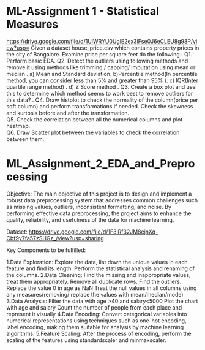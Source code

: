 # ML-Assignment 1 - Statistical Measures

https://drive.google.com/file/d/1UlWRYU0UglE2ex3iFse0J6eCLEU8g98P/view?usp=
Given a dataset house_price.csv which contains property prices in the city of Bangalore. Examine price per square feet do the following.: 
Q1. Perform basic EDA. 
Q2. Detect the outliers using following methods and remove it using methods like trimming / capping/ imputation using mean or median .
a) Mean and Standard deviation. 
b)Percentile method(In percentile method, you can consider less than 5% and greater than 95% ).
c) IQR(Inter quartile range method) .
d) Z Score method .
Q3. Create a box plot and use this to determine which method seems to work best to remove outliers for this data? . 
Q4. Draw histplot to check the normality of the column(price per sqft column) and perform transformations if needed. Check the skewness and kurtosis before and after the transformation.  
Q5. Check the correlation between all the numerical columns and plot heatmap.  
Q6. Draw Scatter plot between the variables to check the correlation between them.  

# ML_Assignment_2_EDA_and_Preprocessing

Objective: The main objective of this project is to design and implement a robust data preprocessing system that addresses common challenges such as missing values, outliers, inconsistent formatting, and noise. By performing effective data preprocessing, the project aims to enhance the quality, reliability, and usefulness of the data for machine learning.

Dataset: https://drive.google.com/file/d/1F3lRf32JM8ejnXq-Cbf9y7fa57zSHGz_/view?usp=sharing

Key Components to be fulfilled:

1.Data Exploration:  Explore the data, list down the unique values in each feature and find its length. Perform the statistical analysis and renaming of the columns. 
2.Data Cleaning:  Find the missing and inappropriate values, treat them appropriately. Remove all duplicate rows. Find the outliers. Replace the value 0 in age as NaN Treat the null values in all columns using any measures(removing/ replace the values with mean/median/mode) 
3.Data Analysis:  Filter the data with age >40 and salary<5000 Plot the chart with age and salary Count the number of people from each place and represent it visually 
4.Data Encoding:  Convert categorical variables into numerical representations using techniques such as one-hot encoding, label encoding, making them suitable for analysis by machine learning algorithms. 
5.Feature Scaling:  After the process of encoding, perform the scaling of the features using standardscaler and minmaxscaler. 
